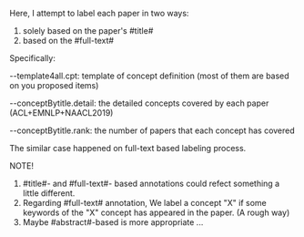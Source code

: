 Here, I attempt to label each paper in two ways:

1) solely based on the  paper's #title#
2) based on the #full-text#


Specifically:

--template4all.cpt: template of concept definition (most of them are based on you proposed items)

--conceptBytitle.detail: the detailed concepts covered by each paper (ACL+EMNLP+NAACL2019)

--conceptBytitle.rank: the number of papers that each concept has covered

The similar case happened on full-text based labeling process.


NOTE!
1) #title#- and #full-text#- based annotations could refect something a little different.
2) Regarding #full-text# annotation, We label a concept "X" if some keywords of the "X" concept has appeared in the paper. (A rough way)
3) Maybe #abstract#-based is more appropriate ...

